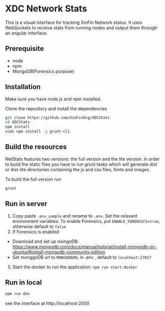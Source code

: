 XDC Network Stats
============

This is a visual interface for tracking XinFin Network status. It uses WebSockets to receive stats from running nodes and output them through an angular interface.

## Prerequisite
* node
* npm
* MongoDB(Forensics purpose)

## Installation
Make sure you have node.js and npm installed.

Clone the repository and install the dependencies

```bash
git clone https://github.com/XinFinOrg/XDCStats
cd XDCStats
npm install
sudo npm install -g grunt-cli
```

## Build the resources
NetStats features two versions: the full version and the lite version. In order to build the static files you have to run grunt tasks which will generate dist or dist-lite directories containing the js and css files, fonts and images.


To build the full version run
```bash
grunt
```

## Run in server
1. Copy paste `.env_sample` and rename to `.env`. Set the relevant environment variables. To enable Forensics, put `ENABLE_FORENSICS=true`, otherwise default to `false`
2. If Forensics is enabled:
  - Download and set up mongoDB: https://www.mongodb.com/docs/manual/tutorial/install-mongodb-on-ubuntu/#install-mongodb-community-edition
  - Set monggoDB url to `MONGODBURL` in .env , default to `localhost:27017`
3. Start the docker to run the application: `npm run start:docker`


## Run in local

```bash
npm run dev
```
see the interface at http://localhost:2000